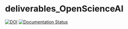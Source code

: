 # deliverables_OpenScienceAI
[![DOI](https://zenodo.org/badge/759483919.svg)](https://zenodo.org/doi/10.5281/zenodo.10779299)
[![Documentation Status](https://readthedocs.org/projects/deliverables-openscienceai/badge/?version=latest)](https://deliverables-openscienceai.readthedocs.io/en/latest/?badge=latest)
